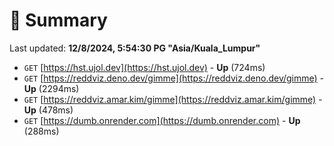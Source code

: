 # 📖 Summary
Last updated: **12/8/2024, 5:54:30 PG "Asia/Kuala_Lumpur"**

- `GET` [https://hst.ujol.dev](https://hst.ujol.dev) - **Up** (724ms)
- `GET` [https://reddviz.deno.dev/gimme](https://reddviz.deno.dev/gimme) - **Up** (2294ms)
- `GET` [https://reddviz.amar.kim/gimme](https://reddviz.amar.kim/gimme) - **Up** (478ms)
- `GET` [https://dumb.onrender.com](https://dumb.onrender.com) - **Up** (288ms)
